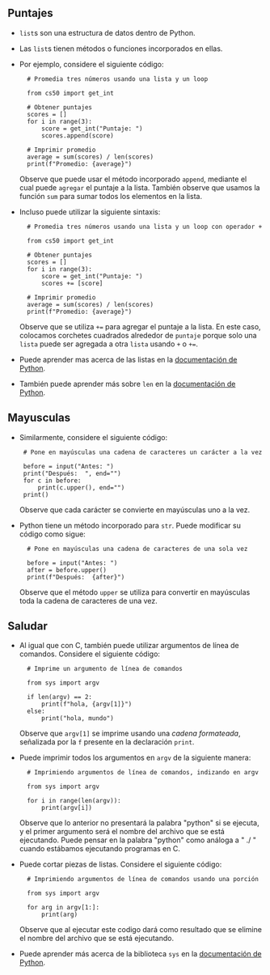 Puntajes
-------

* `list`s son una estructura de datos dentro de Python.
* Las `list`s tienen métodos o funciones incorporados en ellas.
* Por ejemplo, considere el siguiente código:
    
        # Promedia tres números usando una lista y un loop
        
        from cs50 import get_int
        
        # Obtener puntajes
        scores = []
        for i in range(3):
            score = get_int("Puntaje: ")
            scores.append(score)
        
        # Imprimir promedio
        average = sum(scores) / len(scores)
        print(f"Promedio: {average}")
        
    
    Observe que puede usar el método incorporado `append`, mediante el cual puede `agregar` el puntaje a la lista. También observe que usamos la función `sum` para sumar todos los elementos en la lista.
    
* Incluso puede utilizar la siguiente sintaxis:
    
        # Promedia tres números usando una lista y un loop con operador +
        
        from cs50 import get_int
        
        # Obtener puntajes
        scores = []
        for i in range(3):
            score = get_int("Puntaje: ")
            scores += [score]
        
        # Imprimir promedio
        average = sum(scores) / len(scores)
        print(f"Promedio: {average}")
        
    
    Observe que se utiliza `+=` para agregar el puntaje a la lista. En este caso, colocamos corchetes cuadrados alrededor de `puntaje` porque solo una `lista` puede ser agregada a otra `lista` usando `+` o `+=`.
    
* Puede aprender mas acerca de las listas en la [documentación de Python](https://docs.python.org/3/library/stdtypes.html#sequence-types-list-tuple-range).
* También puede aprender más sobre `len` en la [documentación de Python](https://docs.python.org/3/library/functions.html#len).

Mayusculas
---------

*  Similarmente, considere el siguiente código:
    
        # Pone en mayúsculas una cadena de caracteres un carácter a la vez
        
        before = input("Antes: ")
        print("Después:  ", end="")
        for c in before:
            print(c.upper(), end="")
        print()
        
    
    Observe que cada carácter se convierte en mayúsculas uno a la vez.
    
* Python tiene un método incorporado para `str`. Puede modificar su código como sigue:
    
        # Pone en mayúsculas una cadena de caracteres de una sola vez
        
        before = input("Antes: ")
        after = before.upper()
        print(f"Después:  {after}")
        
    
    Observe que el método `upper` se utiliza para convertir en mayúsculas toda la cadena de caracteres de una vez.
    

Saludar
-----

* Al igual que con C, también puede utilizar argumentos de línea de comandos. Considere el siguiente código:
    
        # Imprime un argumento de línea de comandos
        
        from sys import argv
        
        if len(argv) == 2:
            print(f"hola, {argv[1]}")
        else:
            print("hola, mundo")
        
    
    Observe que `argv[1]` se imprime usando una _cadena formateada_, señalizada por la `f` presente en la declaración `print`.
    
* Puede imprimir todos los argumentos en `argv` de la siguiente manera:
    
        # Imprimiendo argumentos de línea de comandos, indizando en argv
        
        from sys import argv
        
        for i in range(len(argv)):
            print(argv[i])
        
    
    Observe que lo anterior no presentará la palabra "python" si se ejecuta, y el primer argumento será el nombre del archivo que se está ejecutando. Puede pensar en la palabra "python" como análoga a " ./ " cuando estábamos ejecutando programas en C.
    
* Puede cortar piezas de listas. Considere el siguiente código:
    
        # Imprimiendo argumentos de línea de comandos usando una porción
        
        from sys import argv
        
        for arg in argv[1:]:
            print(arg)
        
    
    Observe que al ejecutar este codigo dará como resultado que se elimine el nombre del archivo que se está ejecutando.
    
* Puede aprender más acerca de la biblioteca `sys` en la [documentación de Python](https://docs.python.org/3/library/sys.html).